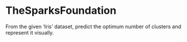 # TheSparksFoundation
From the given ‘Iris’ dataset, predict the optimum number of
clusters and represent it visually.
